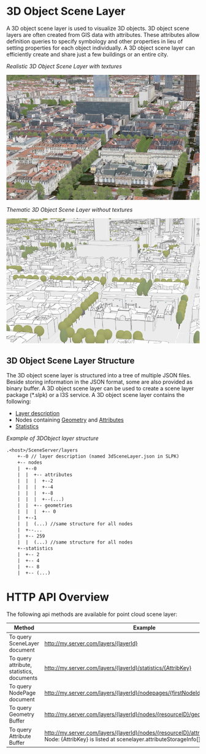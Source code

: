 # 3D Object Scene Layer

A 3D object scene layer is used to visualize 3D objects.  3D object scene layers are often created from GIS data with attributes.  These attributes allow definition queries to specify symbology and other properties in lieu of setting properties for each object individually.  A 3D object scene layer can efficiently create and share just a few buildings or an entire city.  

*Realistic 3D Object Scene Layer with textures*

![Realistic 3D Object Scene Layer with textures](img/LyonTextured.png)

*Thematic 3D Object Scene Layer without textures*

![Thematic 3D Object Scene Layer without textures](img/LyonThematic.png)

## 3D Object Scene Layer Structure
The 3D object scene layer is structured into a tree of multiple JSON files. Beside storing information in the JSON format, some are also provided as binary buffer. A 3D object scene layer can be used to create a scene layer package (*.slpk) or a I3S service. A 3D object scene layer contains the following:

- [Layer description](3DSceneLayer.cmn.md)
- Nodes containing [Geometry](geometry.cmn.md) and [Attributes](attributeStorageInfo.cmn.md)
- [Statistics](statsInfo.cmn.md)

*Example of 3DObject layer structure*

```
.<host>/SceneServer/layers
	+--0 // layer description (named 3dSceneLayer.json in SLPK)
	+-- nodes
	|  +--0
	|  |  +-- attributes
	|  |  |  +--2 
	|  |  |  +--4
	|  |  |  +--8
	|  |  |  +--(...)
	|  |  +-- geometries
	|  |  |  +-- 0
	|  +--1 
	|  |  (...) //same structure for all nodes
	|  +--...
	|  +-- 259
	|  |  (...) //same structure for all nodes
	+--statistics
	|  +-- 2
	|  +-- 4
	|  +-- 8
	|  +-- (...)
```
# HTTP API Overview

The following api methods are available for point cloud scene layer:

|Method|Example|
|------|-------|
|To query SceneLayer document|http://my.server.com/layers/{layerId}|
|To query attribute, statistics, documents|http://my.server.com/layers/{layerId}/statistics/{AttribKey}|
|To query  NodePage  document|http://my.server.com/layers/{layerId}/nodepages/{firstNodeIdInPage} |
|To query  Geometry  Buffer|http://my.server.com/layers/{layerId}/nodes/{resourceID}/geometries/0 |
|To query  Attribute  Buffer|http://my.server.com/layers/{layerId}/nodes/{resourceID}/attributes/{AttribKey}  Node:  {AttribKey}  is listed at  scenelayer.attributeStorageInfo[].key |

